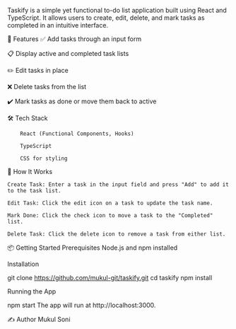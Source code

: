Taskify is a simple yet functional to-do list application built using React and TypeScript. It allows users to create, edit, delete, and mark tasks as completed in an intuitive interface.

🚀 Features
✅ Add tasks through an input form

📋 Display active and completed task lists

✏️ Edit tasks in place

❌ Delete tasks from the list

✔️ Mark tasks as done or move them back to active

🛠 Tech Stack

        React (Functional Components, Hooks)

        TypeScript

        CSS for styling

🧩 How It Works

    Create Task: Enter a task in the input field and press "Add" to add it to the task list.

    Edit Task: Click the edit icon on a task to update the task name.

    Mark Done: Click the check icon to move a task to the "Completed" list.

    Delete Task: Click the delete icon to remove a task from either list.

📦 Getting Started
Prerequisites
Node.js and npm installed

Installation

git clone https://github.com/mukul-git/taskify.git
cd taskify
npm install

Running the App

npm start
The app will run at http://localhost:3000.

✍️ Author
Mukul Soni
